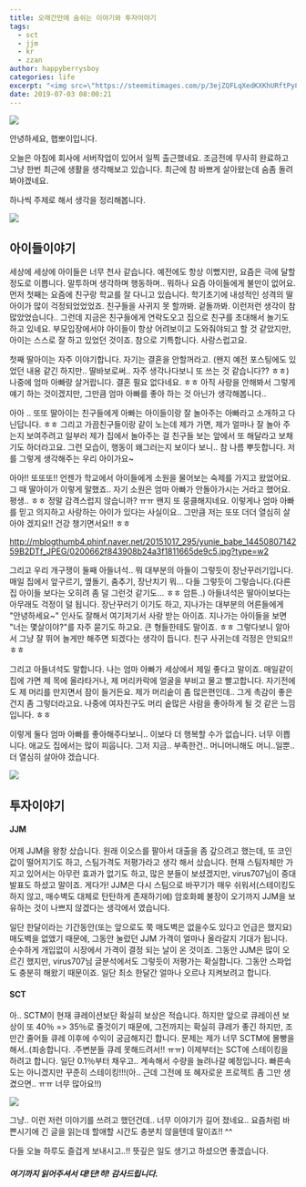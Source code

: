 ```yaml
---
title: 오래간만에 숨쉬는 이야기와 투자이야기
tags:
  - sct
  - jjm
  - kr
  - zzan
author: happyberrysboy
categories: life
excerpt: "<img src=\"https://steemitimages.com/p/3ejZQFLqXedKXKhURftPy84eomd8RrXz7cdRVqibg7x2dzrLBH7wzkYrgRhSQw4UieHqNwcN67KH3CkBPH6nuJG6JzJUNmxGRVPUgCwqMBmPWQCPPTTQeKTJ7jEDqW56E31jax9ZX4dRzE3BBANbkUi8qrppbUjedwQSNcoDxMoAevurCd8q8DcHhFKQz?width=800&height=600&format=webp&mode=fit\" />\r\n  안녕하세요, 햅뽀이입니다.  오늘은 아침에 회사에 서버작업이 있어서 일찍 출근했네요. 조금전에 무사히 완료하고 그냥 한번 최근에 생활을 생각해보고 있습니다. 최근에 참 바쁘게 살아왔는데 숨좀 돌려봐야겠네요.  하나씩 주제로 해서 생각을 정리해봅니다.  https://steemitimages.com/DQmQtzA2N4cygCnJCc39Six8jtwumSw....."
date: 2019-07-03 08:00:21
---
```


![](https://steemitimages.com/p/3ejZQFLqXedKXKhURftPy84eomd8RrXz7cdRVqibg7x2dzrLBH7wzkYrgRhSQw4UieHqNwcN67KH3CkBPH6nuJG6JzJUNmxGRVPUgCwqMBmPWQCPPTTQeKTJ7jEDqW56E31jax9ZX4dRzE3BBANbkUi8qrppbUjedwQSNcoDxMoAevurCd8q8DcHhFKQz?width=800&height=600&format=webp&mode=fit)

안녕하세요, 햅뽀이입니다.

오늘은 아침에 회사에 서버작업이 있어서 일찍 출근했네요. 조금전에 무사히 완료하고 그냥 한번 최근에 생활을 생각해보고 있습니다. 최근에 참 바쁘게 살아왔는데 숨좀 돌려봐야겠네요.

하나씩 주제로 해서 생각을 정리해봅니다.

![](https://steemitimages.com/DQmQtzA2N4cygCnJCc39Six8jtwumSwAqYHQGiqtPrurAy8/％EA％B5％AC％EB％B6％84％EC％84％A0_％EB％82％98％EB％B9％84.png)

##  아이들이야기
세상에 세상에 아이들은 너무 천사 같습니다. 예전에도 항상 이뻤지만, 요즘은 극에 달할정도로 이쁩니다. 말투하며 생각하며 행동하며.. 뭐하나 요즘 아이들에게 불만이 없어요.
먼저 첫째는 요즘에 친구랑 학교를 잘 다니고 있습니다. 학기초기에 내성적인 성격의 딸아이가 많이 걱정되었었었죠. 친구들을 사귀지 못 할까봐. 겉돌까봐. 이런저런 생각이 참 많았었습니다.. 그런데 지금은 친구들에게 연락도오고 집으로 친구를 초대해서 놀기도 하고 있네요. 부모입장에서야 아이들이 항상 어려보이고 도와줘야되고 할 것 같았지만, 아이는 스스로 잘 하고 있었던 것이죠. 참으로 기특합니다. 사랑스럽고요.

첫째 딸아이는 자주 이야기합니다. 자기는 결혼을 안할꺼라고. (왠지 예전 포스팅에도 있었던 내용 같긴 하지만.. 딸바보로써.. 자주 생각나다보니 또 쓰는 것 같습니다?? ㅎㅎ) 나중에 엄마 아빠랑 살거랍니다. 결혼 필요 없다네요. ㅎㅎ 아직 사랑을 안해봐서 그렇게 얘기 하는 것이겠지만, 그만큼 엄마 아빠를 좋아 하는 것 아닌가 생각해봅니다.. 

아아 .. 또또 딸아이는 친구들에게 아빠는 아이들이랑 잘 놀아주는 아빠라고 소개하고 다닌답니다. ㅎㅎ 그리고 가끔친구들이랑 같이 노는데 제가 가면, 제가 얼마나 잘 놀아 주는지 보여주려고 일부러 제가 집에서 놀아주는 걸 친구들 보는 앞에서 또 해달라고 보채기도 하더라고요. 그런 모습이, 행동이 왜그러는지 보이다 보니.. 참 나름 뿌듯합니다. 저를 그렇게 생각해주는 우리 아이가요~ 

아아!! 또또또!! 언젠가 학교에서 아이들에게 소원을 물어보는 숙제를 가지고 왔었어요. 그 때 딸아이가 이렇게 말했죠..  자기 소원은 엄마 아빠가 안돌아가시는 거라고 했어요. 평생.. ㅎㅎ 정말 감격스럽지 않습니까? ㅠㅠ 왠지 또 뭉클해지네요. 이렇게나 엄마 아빠를 믿고 의지하고 사랑하는 아이가 있다는 사실이요.. 그만큼 저는 또또 더더 열심히 살아야 겠지요!! 건강 챙기면서요!! ㅎㅎ

http://mblogthumb4.phinf.naver.net/20151017_295/yunie_babe_1445080714259B2DTf_JPEG/0200662f843908b24a3f1811665de9c5.jpg?type=w2

그리고 우리 개구쟁이 둘째 아들녀석.. 뭐 대부분의 아들이 그렇듯이 장난꾸러기입니다. 매일 집에서 앞구르기, 옆돌기, 춤추기, 장난치기 뭐... 다들 그렇듯이 그렇습니다.(다른집 아이들 보다는 오히려 좀 덜 그런것 같기도... ㅎㅎ 암튼..) 아들녀석은 딸아이보다는 아무래도 걱정이 덜 됩니다. 장난꾸러기 이기도 하고, 지나가는 대부분의 어른들에게 "안녕하세요~" 인사도 잘해서 여기저기서 사랑 받는 아이죠. 지나가는 아이들을 보면 "너는 몇살이야?"를 자주 묻기도 하고요. 큰 형들한테도 말이죠. ㅎㅎ 그렇다보니 알아서 그냥 잘 뛰어 놀게만 해주면 되겠다는 생각이 듭니다. 친구 사귀는데 걱정은 안되요!! ㅎㅎ

그리고 아들녀석도 말합니다. 나는 엄마 아빠가 세상에서 제일 좋다고 말이죠. 매일같이 집에 가면 제 목에 올라타거나, 제 머리카락에 얼굴을 부비고 물고 빨고합니다. 자기전에도 제 머리를 만지면서 잠이 들거든요. 제가 머리숱이 좀 많은편인데.. 그게 촉감이 좋은건지 좀 그렇더라고요. 나중에 여자친구도 머리 숱많은 사람을 좋아하게 될 것 같은 느낌입니다. ㅎㅎ

이렇게 둘다 엄마 아빠를 좋아해주다보니.. 이보다 더 행복할 수가 없습니다. 너무 이쁩니다. 애교도 집에서는 많이 피웁니다. 그저 지금.. 부족한건.. 머니머니해도 머니..일뿐..  더 열심히 살아야 겠습니다.

![](https://steemitimages.com/DQmcfpmUp4dSk9Kx5DbKrs572Peh24Waxq2Q1VtpBsdybPE/％EA％B5％AC％EB％B6％84％EC％84％A0_％EC％82％B0.png)

## 투자이야기
#### JJM
어제 JJM을 왕창 샀습니다. 원래 이오스를 팔아서 대출을 좀 갚으려고 했는데, 또 코인 값이 떨어지기도 하고, 스팀가격도 저평가라고 생각 해서 샀습니다. 현재 스팀자체만 가지고 있어서는 아무런 효과가 없기도 하고,  많은 분들이 보셨겠지만, virus707님이 중대 발표도 하셨고 말이죠. 게다가! JJM은 다시 스팀으로 바꾸기가 매우 쉬워서(스테이킹도 하지 않고, 매수벽도 대체로 탄탄하게 존재하기에) 암호화폐 불장이 오기까지 JJM을 보유하는 것이 나쁘지 않겠다는 생각에서 였습니다. 

일단 한달이라는 기간동안(또는 앞으로도 쭉 매도벽은 없을수도 있다고 언급은 했지요) 매도벽을 없앴기 때문에, 그동안 눌렀던 JJM 가격이 얼마나 올라갈지 기대가 됩니다. 순수하게 개입없이 시장에서 가격이 결정 되는 날이 온 것이죠. 그동안 JJM은 많이 오르긴 했지만, virus707님 글분석에서도 그렇듯이 저평가는 확실합니다. 그동안 스파업도 충분히 해왔기 때문이죠. 일단 최소 한달간 얼마나 오르나 지켜보려고 합니다.

#### SCT
아.. SCTM이 현재 큐레이션보단 확실히 보상은 적습니다. 하지만 앞으로 큐레이션 보상이 또 40％ => 35％로 줄것이기 때문에, 그전까지는 확실히 큐레가 좋긴 하지만, 조만간 줄어들 큐레 이후에 수익이 궁금해지긴 합니다. 
문제는 제가 너무 SCTM에 몰빵을 해서..(죄송합니다. .주변분들 큐레 못해드려서!! ㅠㅠ) 이제부터는 SCT에 스테이킹을 하려고 합니다. 일단 0.1％부터 채우고.. 계속해서 수량을 늘려나갈 예정입니다. 빠른속도는 아니겠지만 꾸준히 스테이킹!!!(아.. 근데 그전에 또 혜자로운 프로젝트 좀 그만 생겼으면.. ㅠㅠ 너무 많아요!!)

![](https://steemitimages.com/DQmWMwkX7hHM6cgtdgzbBWyDonN7jPfLzwdj6sH7xfRJnU5/％EA％B5％AC％EB％B6％84％EC％84％A0_％EB％B3％84.png)

그냥.. 이런 저런 이야기를 쓰려고 했던건데.. 너무 이야기가 길어 졌네요.. 요즘처럼 바쁜시기에 긴 글을 읽는데 할애할 시간도 충분치 않을텐데 말이죠!! ^^ 

다들 오늘 하루도 즐겁게 보내시고..!! 뜻깊은 일도 생기고 하셨으면 좋겠습니다.

##### 여기까지 읽어주셔서 대!단!히! 감사드립니다.
